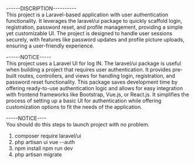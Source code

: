 ------DISCRIPTION---------- <br>
This project is a Laravel-based application with user authentication functionality. It leverages the laravel/ui package to quickly scaffold login, registration, 
password reset, and profile management, providing a simple yet customizable UI. 
The project is designed to handle user sessions securely, with features like password updates and profile picture uploads, ensuring a user-friendly experience.

------NOTICE----- <br>
This project uses a Laravel UI for log IN. 
The laravel/ui package is useful when building a project that requires user authentication. 
It provides pre-built routes, controllers, and views for handling login, registration, and password reset functionality. 
This package saves development time by offering ready-to-use authentication logic and allows for easy integration with frontend frameworks like Bootstrap, Vue.js, or React.js. 
It simplifies the process of setting up a basic UI for authentication while offering customization options to fit the needs of the application.

-----NOTICE---- <br>
You should do this steps to launch project with no problem.

1. composer require laravel/ui
2. php artisan ui vue --auth
3. npm install
   npm run dev
4. php artisan migrate
